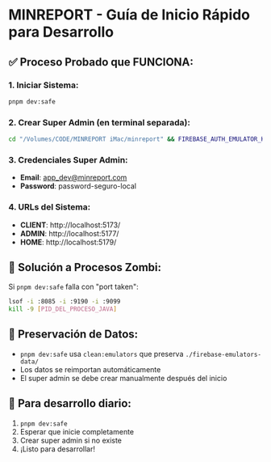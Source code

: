 # MINREPORT - Guía de Inicio Rápido para Desarrollo

## ✅ Proceso Probado que FUNCIONA:

### 1. Iniciar Sistema:
```bash
pnpm dev:safe
```

### 2. Crear Super Admin (en terminal separada):
```bash
cd "/Volumes/CODE/MINREPORT iMac/minreport" && FIREBASE_AUTH_EMULATOR_HOST='127.0.0.1:9190' FIRESTORE_EMULATOR_HOST='127.0.0.1:8085' /Users/wortogbase/.nvm/versions/node/v20.19.5/bin/node create-super-admin.cjs
```

### 3. Credenciales Super Admin:
- **Email**: app_dev@minreport.com
- **Password**: password-seguro-local

### 4. URLs del Sistema:
- **CLIENT**: http://localhost:5173/
- **ADMIN**: http://localhost:5177/
- **HOME**: http://localhost:5179/

## 🔧 Solución a Procesos Zombi:

Si `pnpm dev:safe` falla con "port taken":
```bash
lsof -i :8085 -i :9190 -i :9099
kill -9 [PID_DEL_PROCESO_JAVA]
```

## 💾 Preservación de Datos:

- `pnpm dev:safe` usa `clean:emulators` que preserva `./firebase-emulators-data/`
- Los datos se reimportan automáticamente
- El super admin se debe crear manualmente después del inicio

## 🚀 Para desarrollo diario:

1. `pnpm dev:safe`
2. Esperar que inicie completamente
3. Crear super admin si no existe
4. ¡Listo para desarrollar!